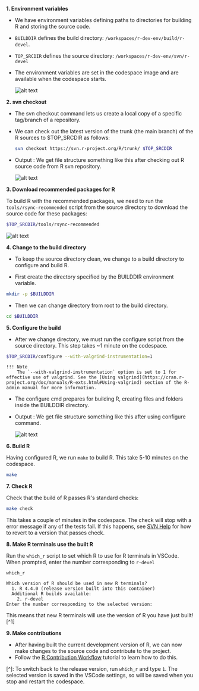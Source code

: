 **1. Environment variables**

- We have environment variables defining paths to directories for building R and storing the source code.
- `BUILDDIR` defines the build directory: `/workspaces/r-dev-env/build/r-devel`. 
- `TOP_SRCDIR` defines the source directory: `/workspaces/r-dev-env/svn/r-devel`
- The environment variables are set in the codespace image and are available when the codespace starts.

    ![alt text](../assets/rdev6.png)
  
**2. svn checkout**

- The svn checkout command lets us create a local copy of a specific tag/branch of a repository.
- We can check out the latest version of the trunk (the main branch) of the R sources to $TOP_SRCDIR as follows:
    ```bash
    svn checkout https://svn.r-project.org/R/trunk/ $TOP_SRCDIR
    ```
- Output : We get file structure something like this after checking out R source code from R svn repository.

    ![alt text](../assets/rdev8.png)

**3. Download recommended packages for R**

To build R with the recommended packages, we need to run the `tools/rsync-recommended` script from the source directory to download the source code for these packages:
```bash
$TOP_SRCDIR/tools/rsync-recommended
```
![alt text](../assets/rdev9.png)

**4. Change to the build directory**
   
- To keep the source directory clean, we change to a build directory to configure and build R.

- First create the directory specified by the BUILDDIR environment variable.
```bash
mkdir -p $BUILDDIR
```

- Then we can change directory from root to the build directory.
```bash
cd $BUILDDIR
```

**5. Configure the build**

- After we change directory, we must run the configure script from the source directory.
This step takes ~1 minute on the codespace.
```bash
$TOP_SRCDIR/configure --with-valgrind-instrumentation=1

```

    !!! Note
        The `--with-valgrind-instrumentation` option is set to 1 for effective use of valgrind. See the [Using valgrind](https://cran.r-project.org/doc/manuals/R-exts.html#Using-valgrind) section of the R-admin manual for more information.

- The configure cmd prepares for building R, creating files and folders inside the BUILDDIR directory.
- Output : We get file structure something like this after using configure command.
     
    ![alt text](../assets/rdev7.png)

**6. Build R**

Having configured R, we run `make` to build R. This take 5-10 minutes on the codespace.
```bash
make
```
**7. Check R**

Check that the build of R passes R's standard checks:
```bash
make check
```
This takes a couple of minutes in the codespace. The check will stop with a error message if any of the tests fail. If this happens, see [SVN Help](./svn_help.md) for how to revert to a version that passes check.

**8. Make R terminals use the built R**

Run the `which_r` script to set which R to use for R terminals in VSCode. When prompted, enter the number corresponding to `r-devel`
```
which_r
```
```
Which version of R should be used in new R terminals?
  1. R 4.4.0 (release version built into this container)
  Additional R builds available:
    2. r-devel
Enter the number corresponding to the selected version: 
```
This means that new R terminals will use the version of R you have just built![^1]

**9. Make contributions**

- After having built the current development version of R, we can now make changes to the source code and contribute to the project.
- Follow the [R Contribution Workflow](./contribution_workflow.md) tutorial to learn how to do this.

[^]: To switch back to the release version, run `which_r` and type `1`. The 
selected version is saved in the VSCode settings, so will be saved when you 
stop and restart the codespace.
